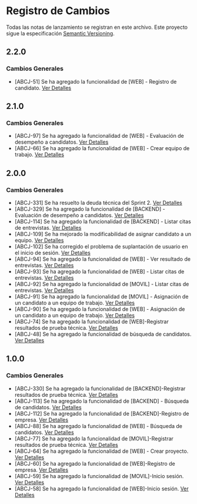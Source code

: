 # Registro de Cambios

Todas las notas de lanzamiento se registran en este archivo. Este proyecto sigue la especificación [Semantic Versioning](https://semver.org/).

## 2.2.0

### Cambios Generales

- [ABCJ-51] Se ha agregado la funcionalidad de [WEB] - Registro de candidato. [Ver Detalles](https://abcjobsg16.atlassian.net/browse/ABCJ-51)


## 2.1.0

### Cambios Generales

- [ABCJ-97] Se ha agregado la funcionalidad de [WEB] - Evaluación de desempeño a candidatos. [Ver Detalles](https://abcjobsg16.atlassian.net/browse/ABCJ-97?atlOrigin=eyJpIjoiYzgwYTQ0ZjEyNzQzNGJhN2JmNjEyZTM0NmRhZWZhNjIiLCJwIjoic2hlZXRzLWppcmEifQ)
- [ABCJ-66] Se ha agregado la funcionalidad de [WEB] - Crear equipo de trabajo. [Ver Detalles](https://abcjobsg16.atlassian.net/browse/ABCJ-66?atlOrigin=eyJpIjoiYzgwYTQ0ZjEyNzQzNGJhN2JmNjEyZTM0NmRhZWZhNjIiLCJwIjoic2hlZXRzLWppcmEifQ)


## 2.0.0

### Cambios Generales

- [ABCJ-331] Se ha resuelto la deuda técnica del Sprint 2. [Ver Detalles](https://abcjobsg16.atlassian.net/browse/ABCJ-331?atlOrigin=eyJpIjoiYzgwYTQ0ZjEyNzQzNGJhN2JmNjEyZTM0NmRhZWZhNjIiLCJwIjoic2hlZXRzLWppcmEifQ)
- [ABCJ-329] Se ha agregado la funcionalidad de [BACKEND] - Evaluación de desempeño a candidatos. [Ver Detalles](https://abcjobsg16.atlassian.net/browse/ABCJ-329?atlOrigin=eyJpIjoiYzgwYTQ0ZjEyNzQzNGJhN2JmNjEyZTM0NmRhZWZhNjIiLCJwIjoic2hlZXRzLWppcmEifQ)
- [ABCJ-114] Se ha agregado la funcionalidad de [BACKEND] - Listar citas de entrevistas. [Ver Detalles](https://abcjobsg16.atlassian.net/browse/ABCJ-114?atlOrigin=eyJpIjoiYzgwYTQ0ZjEyNzQzNGJhN2JmNjEyZTM0NmRhZWZhNjIiLCJwIjoic2hlZXRzLWppcmEifQ)
- [ABCJ-109] Se ha mejorado la modificabilidad de asignar candidato a un equipo. [Ver Detalles](https://abcjobsg16.atlassian.net/browse/ABCJ-109?atlOrigin=eyJpIjoiYzgwYTQ0ZjEyNzQzNGJhN2JmNjEyZTM0NmRhZWZhNjIiLCJwIjoic2hlZXRzLWppcmEifQ)
- [ABCJ-102] Se ha corregido el problema de suplantación de usuario en el inicio de sesión. [Ver Detalles](https://abcjobsg16.atlassian.net/browse/ABCJ-102?atlOrigin=eyJpIjoiYzgwYTQ0ZjEyNzQzNGJhN2JmNjEyZTM0NmRhZWZhNjIiLCJwIjoic2hlZXRzLWppcmEifQ)
- [ABCJ-94] Se ha agregado la funcionalidad de [WEB] - Ver resultado de entrevistas. [Ver Detalles](https://abcjobsg16.atlassian.net/browse/ABCJ-94?atlOrigin=eyJpIjoiYzgwYTQ0ZjEyNzQzNGJhN2JmNjEyZTM0NmRhZWZhNjIiLCJwIjoic2hlZXRzLWppcmEifQ)
- [ABCJ-93] Se ha agregado la funcionalidad de [WEB] - Listar citas de entrevistas. [Ver Detalles](https://abcjobsg16.atlassian.net/browse/ABCJ-93?atlOrigin=eyJpIjoiYzgwYTQ0ZjEyNzQzNGJhN2JmNjEyZTM0NmRhZWZhNjIiLCJwIjoic2hlZXRzLWppcmEifQ)
- [ABCJ-92] Se ha agregado la funcionalidad de [MOVIL] - Listar citas de entrevistas. [Ver Detalles](https://abcjobsg16.atlassian.net/browse/ABCJ-92?atlOrigin=eyJpIjoiYzgwYTQ0ZjEyNzQzNGJhN2JmNjEyZTM0NmRhZWZhNjIiLCJwIjoic2hlZXRzLWppcmEifQ)
- [ABCJ-91] Se ha agregado la funcionalidad de [MOVIL] - Asignación de un candidato a un equipo de trabajo. [Ver Detalles](https://abcjobsg16.atlassian.net/browse/ABCJ-91?atlOrigin=eyJpIjoiYzgwYTQ0ZjEyNzQzNGJhN2JmNjEyZTM0NmRhZWZhNjIiLCJwIjoic2hlZXRzLWppcmEifQ)
- [ABCJ-90] Se ha agregado la funcionalidad de [WEB] - Asignación de un candidato a un equipo de trabajo. [Ver Detalles](https://abcjobsg16.atlassian.net/browse/ABCJ-90?atlOrigin=eyJpIjoiYzgwYTQ0ZjEyNzQzNGJhN2JmNjEyZTM0NmRhZWZhNjIiLCJwIjoic2hlZXRzLWppcmEifQ)
- [ABCJ-74] Se ha agregado la funcionalidad de [WEB]-Registrar resultados de prueba técnica. [Ver Detalles](https://abcjobsg16.atlassian.net/browse/ABCJ-74?atlOrigin=eyJpIjoiYzgwYTQ0ZjEyNzQzNGJhN2JmNjEyZTM0NmRhZWZhNjIiLCJwIjoic2hlZXRzLWppcmEifQ)
- [ABCJ-48] Se ha agregado la funcionalidad de búsqueda de candidatos. [Ver Detalles](https://abcjobsg16.atlassian.net/browse/ABCJ-48?atlOrigin=eyJpIjoiYzgwYTQ0ZjEyNzQzNGJhN2JmNjEyZTM0NmRhZWZhNjIiLCJwIjoic2hlZXRzLWppcmEifQ)

## 1.0.0

### Cambios Generales

- [ABCJ-330] Se ha agregado la funcionalidad de [BACKEND]-Registrar resultados de prueba técnica. [Ver Detalles](https://abcjobsg16.atlassian.net/browse/ABCJ-330?atlOrigin=eyJpIjoiYzgwYTQ0ZjEyNzQzNGJhN2JmNjEyZTM0NmRhZWZhNjIiLCJwIjoic2hlZXRzLWppcmEifQ)
- [ABCJ-113] Se ha agregado la funcionalidad de [BACKEND] - Búsqueda de candidatos. [Ver Detalles](https://abcjobsg16.atlassian.net/browse/ABCJ-113?atlOrigin=eyJpIjoiYzgwYTQ0ZjEyNzQzNGJhN2JmNjEyZTM0NmRhZWZhNjIiLCJwIjoic2hlZXRzLWppcmEifQ)
- [ABCJ-112] Se ha agregado la funcionalidad de [BACKEND]-Registro de empresa. [Ver Detalles](https://abcjobsg16.atlassian.net/browse/ABCJ-112?atlOrigin=eyJpIjoiYzgwYTQ0ZjEyNzQzNGJhN2JmNjEyZTM0NmRhZWZhNjIiLCJwIjoic2hlZXRzLWppcmEifQ)
- [ABCJ-88] Se ha agregado la funcionalidad de [WEB] - Búsqueda de candidatos. [Ver Detalles](https://abcjobsg16.atlassian.net/browse/ABCJ-88?atlOrigin=eyJpIjoiYzgwYTQ0ZjEyNzQzNGJhN2JmNjEyZTM0NmRhZWZhNjIiLCJwIjoic2hlZXRzLWppcmEifQ)
- [ABCJ-77] Se ha agregado la funcionalidad de [MOVIL]-Registrar resultados de prueba técnica. [Ver Detalles](https://abcjobsg16.atlassian.net/browse/ABCJ-77?atlOrigin=eyJpIjoiYzgwYTQ0ZjEyNzQzNGJhN2JmNjEyZTM0NmRhZWZhNjIiLCJwIjoic2hlZXRzLWppcmEifQ)
- [ABCJ-64] Se ha agregado la funcionalidad de [WEB] - Crear proyecto. [Ver Detalles](https://abcjobsg16.atlassian.net/browse/ABCJ-64?atlOrigin=eyJpIjoiYzgwYTQ0ZjEyNzQzNGJhN2JmNjEyZTM0NmRhZWZhNjIiLCJwIjoic2hlZXRzLWppcmEifQ)
- [ABCJ-60] Se ha agregado la funcionalidad de [WEB]-Registro de empresa. [Ver Detalles](https://abcjobsg16.atlassian.net/browse/ABCJ-60?atlOrigin=eyJpIjoiYzgwYTQ0ZjEyNzQzNGJhN2JmNjEyZTM0NmRhZWZhNjIiLCJwIjoic2hlZXRzLWppcmEifQ)
- [ABCJ-59] Se ha agregado la funcionalidad de [MOVIL]-Inicio sesión. [Ver Detalles](https://abcjobsg16.atlassian.net/browse/ABCJ-59?atlOrigin=eyJpIjoiYzgwYTQ0ZjEyNzQzNGJhN2JmNjEyZTM0NmRhZWZhNjIiLCJwIjoic2hlZXRzLWppcmEifQ)
- [ABCJ-58] Se ha agregado la funcionalidad de [WEB]-Inicio sesión. [Ver Detalles](https://abcjobsg16.atlassian.net/browse/ABCJ-58?atlOrigin=eyJpIjoiYzgwYTQ0ZjEyNzQzNGJhN2JmNjEyZTM0NmRhZWZhNjIiLCJwIjoic2hlZXRzLWppcmEifQ)

